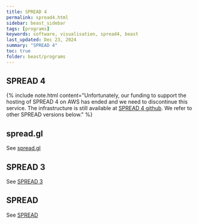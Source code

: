 ```yaml
---
title: SPREAD 4
permalink: spread4.html
sidebar: beast_sidebar
tags: [programs]
keywords: software, visualisation, spread4, beast
last_updated: Dec 23, 2024
summary: "SPREAD 4"
toc: true
folder: beast/programs
---
```


## SPREAD 4

{% include note.html content="Unfortunately, our funding to support the hosting of SPREAD 4 on AWS has ended and we need to discontinue this service. The infrastructure is still available at [SPREAD 4 github](https://github.com/phylogeography/spread). 
We refer to other SPREAD versions below." %}

## spread.gl

See [spread.gl](spreadgl)

## SPREAD 3

See [SPREAD 3](spread3)

## SPREAD 

See [SPREAD](spread)

